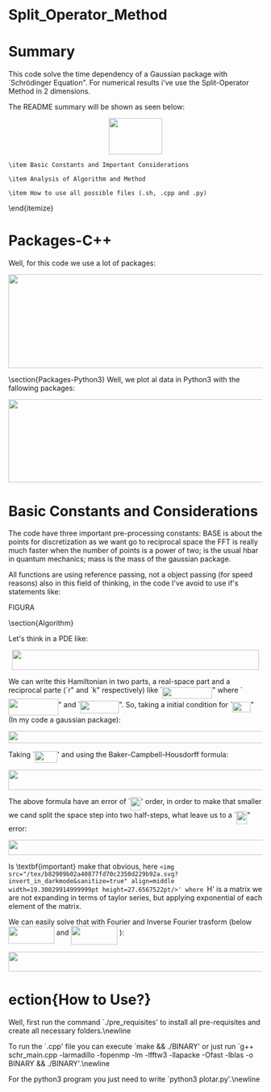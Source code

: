 # Split_Operator_Method

# Summary

This code solve the time dependency of a Gaussian package with ´Schrödinger  Equation". For numerical results i've use the Split-Operator Method in 2 dimensions.

The README summary will be shown as seen below:

<p align="center"><img src="/tex/858bc25c4d7e7fa5c3a23e49ee5f37b1.svg?invert_in_darkmode&sanitize=true" align=middle width=105.34267425pt height=71.96348445pt/></p>
    
    \item Basic Constants and Important Considerations
    
    \item Analysis of Algorithm and Method
    
    \item How to use all possible files (.sh, .cpp and .py)
\end{itemize}

# Packages-C++
Well, for this code we use a lot of packages:
<p align="center"><img src="/tex/e4a7e5401d3b9237f16d98c68ee1cd87.svg?invert_in_darkmode&sanitize=true" align=middle width=676.89547695pt height=185.57078264999998pt/></p>

\section{Packages-Python3}
Well, we plot al data in Python3 with the fallowing packages:

<p align="center"><img src="/tex/c098d82c0f56272c012430f5460c0354.svg?invert_in_darkmode&sanitize=true" align=middle width=675.616821pt height=165.84475544999998pt/></p>

# Basic Constants and Considerations 
The code have three important pre-processing constants: BASE is about the points for discretization as we want go to reciprocal space the FFT is really much faster when the number of points is a power of two; is the usual hbar in quantum mechanics; mass is the mass of the gaussian package.

All functions are using reference passing, not a object passing (for speed reasons) also in this field of thinking, in the code I've avoid to use if's statements like:

FIGURA

\section{Algorithm}

Let's think in a PDE like:

<p align="center"><img src="/tex/87a5a7ba313bd16eac2ab6afd6174237.svg?invert_in_darkmode&sanitize=true" align=middle width=490.9215762pt height=40.11819404999999pt/></p>

We can write this Hamiltonian in two parts, a real-space part and a reciprocal parte (´r" and ´k" respectively) like ´<img src="/tex/0a2aa24f45ff52f5fef3e9a7d9bc1b20.svg?invert_in_darkmode&sanitize=true" align=middle width=98.88298694999997pt height=22.465723500000017pt/>" where ´<img src="/tex/83a21f7a8c4d5ab4a44f6653c07462b5.svg?invert_in_darkmode&sanitize=true" align=middle width=98.86921274999999pt height=33.45973289999998pt/>" and ´<img src="/tex/1a4b9cc06116da2789e3d8044d57acde.svg?invert_in_darkmode&sanitize=true" align=middle width=76.6741866pt height=24.65753399999998pt/>". So, taking a initial condition for ´<img src="/tex/1c899e1c767eb4eac89facb5d1f2cb0d.svg?invert_in_darkmode&sanitize=true" align=middle width=36.07293689999999pt height=21.18721440000001pt/>" (In my code a gaussian package):

<p align="center"><img src="/tex/584b83fbd098870e9536942b39dfe321.svg?invert_in_darkmode&sanitize=true" align=middle width=524.38206975pt height=23.6529876pt/></p>

Taking ´<img src="/tex/ef16ee29cc72048df1bd5d3e88675505.svg?invert_in_darkmode&sanitize=true" align=middle width=44.62890134999999pt height=22.831056599999986pt/>' and using the Baker-Campbell-Housdorff formula:
<p align="center"><img src="/tex/4209ba3c7584d62744d15ddc5370f3b6.svg?invert_in_darkmode&sanitize=true" align=middle width=533.84799435pt height=39.452455349999994pt/></p>

The above formula have an error of `<img src="/tex/d768ed002d227252dd0a0adc27b91109.svg?invert_in_darkmode&sanitize=true" align=middle width=21.04460819999999pt height=26.76175259999998pt/>' order, in order to make that smaller we cand split the space step into two half-steps, what leave us to a ´<img src="/tex/d0e485049ae83c290f34b353d3ec90d7.svg?invert_in_darkmode&sanitize=true" align=middle width=21.04460819999999pt height=26.76175259999998pt/>" error:

<p align="center"><img src="/tex/a1ef69b6a25fc82a0e0e2f12e4c5b434.svg?invert_in_darkmode&sanitize=true" align=middle width=547.3717128pt height=29.77187565pt/></p>

Is \textbf{important} make that obvious, here `<img src="/tex/b82909b02a40877fd70c2350d229b92a.svg?invert_in_darkmode&sanitize=true" align=middle width=19.30029914999999pt height=27.6567522pt/>' where `H' is a matrix we are not expanding in terms of taylor series, but applying exponential of each element of the matrix.

We can easily solve that with Fourier and Inverse Fourier trasform (below <img src="/tex/5815709515a245ef0734c68053c5128b.svg?invert_in_darkmode&sanitize=true" align=middle width=91.17132089999998pt height=34.063933200000015pt/> and <img src="/tex/ac2cd6f31708991900e2154f7b667b66.svg?invert_in_darkmode&sanitize=true" align=middle width=92.54120204999998pt height=36.52973610000002pt/> ):
<p align="center"><img src="/tex/04ca66e1234a7b36fcbfbd723d837c3d.svg?invert_in_darkmode&sanitize=true" align=middle width=555.07112265pt height=39.452455349999994pt/></p>

# ection{How to Use?}
Well, first run the command `./pre\_requisites' to install all pre-requisites and create all necessary folders.\newline

To run the ´.cpp' file you can execute ´make && ./BINARY'  or just run `g++ schr\_main.cpp -larmadillo -fopenmp -lm -lfftw3 -llapacke -Ofast -lblas -o BINARY && ./BINARY'.\newline

For the python3 program you just need to write `python3 plotar.py'.\newline

